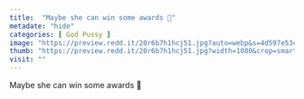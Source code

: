```yaml
---
title:  "Maybe she can win some awards 👅"
metadate: "hide"
categories: [ God Pussy ]
image: "https://preview.redd.it/20r6b7h1hcj51.jpg?auto=webp&s=4d597e53c6ea3099e41cf627acc7d7623ac6bc81"
thumb: "https://preview.redd.it/20r6b7h1hcj51.jpg?width=1080&crop=smart&auto=webp&s=741e02e30f9b70ab4b1b4697b790a0784fdf6a7c"
visit: ""
---
```

Maybe she can win some awards 👅
